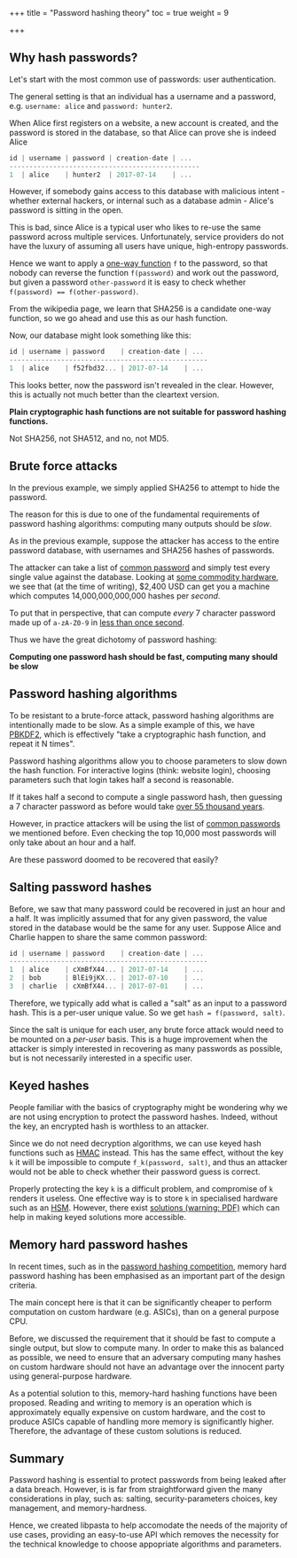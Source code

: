 +++
title = "Password hashing theory"
toc = true
weight = 9

+++

## Why hash passwords?

Let's start with the most common use of passwords: user authentication.

The general setting is that an individual has a username and a password, 
e.g. `username: alice` and `password: hunter2`.

When Alice first registers on a website, a new account is created, and the
password is stored in the database, so that Alice can prove she is indeed Alice

```C
id | username | password | creation-date | ...
------------------------------------------------
1  | alice    | hunter2  | 2017-07-14    | ...
```

However, if somebody gains access to this database with malicious intent -
whether external hackers, or internal such as a database admin - Alice's
password is sitting in the open.

This is bad, since Alice is a typical user who likes to re-use the same
password across multiple services. Unfortunately, service providers do
not have the luxury of assuming all users have unique, high-entropy passwords.

Hence we want to apply a [one-way function][owf] `f` to the password, so that
nobody can reverse the function `f(password)` and work out the password, but
given a password `other-password` it is easy to check whether 
`f(password) == f(other-password)`.

From the wikipedia page, we learn that SHA256 is a candidate one-way function, 
so we go ahead and use this as our hash function.

Now, our database might look something like this:

```C
id | username | password    | creation-date | ...
--------------------------------------------------
1  | alice    | f52fbd32... | 2017-07-14    | ...
```

This looks better, now the password isn't revealed in the clear. However, this
is actually not much better than the cleartext version.

**Plain cryptographic hash functions are not suitable for password hashing functions.**

Not SHA256, not SHA512, and no, not MD5.

## Brute force attacks

In the previous example, we simply applied SHA256 to attempt to hide the
password.

The reason for this is due to one of the fundamental requirements of password
hashing algorithms: computing many outputs should be _slow_.

As in the previous example, suppose the attacker has access to the entire
password database, with usernames and SHA256 hashes of passwords.

The attacker can take a list of [common password][leaked pws] and simply test
every single value against the database. Looking at [some commodity hardware][mining hw], 
we see that (at the time of writing), $2,400 USD can get you a machine which computes
14,000,000,000,000 hashes per _second_.

To put that in perspective, that can compute _every_ 7 character password made up of `a-zA-Z0-9` in [less than once second](https://www.wolframalpha.com/input/?i=(26%2B26%2B10)%5E7%2F14000000000000).

Thus we have the great dichotomy of password hashing:

**Computing one password hash should be fast, computing many should be slow**

## Password hashing algorithms

To be resistant to a brute-force attack, password hashing algorithms are
intentionally made to be slow. As a simple example of this, we have
[PBKDF2](https://en.wikipedia.org/wiki/PBKDF2), which is effectively "take a
cryptographic hash function, and repeat it N times".

Password hashing algorithms allow you to choose parameters to slow down the 
hash function. For interactive logins (think: website login), choosing
parameters such that login takes half a second is reasonable.

If it takes half a second to compute a single password hash, then guessing a
7 character password as before would take [over 55 thousand years](https://www.wolframalpha.com/input/?i=(26%2B26%2B10)%5E7%2F2+seconds).

However, in practice attackers will be using the list of [common passwords][leaked pws]
we mentioned before. Even checking the top 10,000 most passwords will only take
about an hour and a half.

Are these password doomed to be recovered that easily?


## Salting password hashes

Before, we saw that many password could be recovered in just an hour and a half.
It was implicitly assumed that for any given password, the value stored in the 
database would be the same for any user. Suppose Alice and Charlie happen to share
the same common password:

```C
id | username | password    | creation-date | ...
--------------------------------------------------
1  | alice    | cXmBfX44... | 2017-07-14    | ...
2  | bob      | BlEi9jKX... | 2017-07-10    | ...
3  | charlie  | cXmBfX44... | 2017-07-01    | ...

```
Therefore, we typically add what is called a "salt" as an input to a password
hash. This is a per-user unique value. So we get `hash = f(password, salt)`.

Since the salt is unique for each user, any brute force attack would need to
be mounted on a _per-user_ basis. This is a huge improvement when the attacker
is simply interested in recovering as many passwords as possible, but is not
necessarily interested in a specific user.

## Keyed hashes

People familiar with the basics of cryptography might be wondering why
we are not using encryption to protect the password hashes. Indeed, without the
key, an encrypted hash is worthless to an attacker.

Since we do not need decryption algorithms, we can use keyed hash functions such
as [HMAC](https://en.wikipedia.org/wiki/Hash-based_message_authentication_code)
instead. This has the same effect, without the key `k` it will be impossible to
compute `f_k(password, salt)`, and thus an attacker would not be able to check
whether their password guess is correct.

Properly protecting the key `k` is a difficult problem, and compromise
of `k` renders it useless. One effective way is to store `k` in  specialised
hardware such as an
[HSM](https://en.wikipedia.org/wiki/Hardware_security_module).
However, there exist [solutions (warning: PDF)][pythia] which can help in making
keyed solutions more accessible.


## Memory hard password hashes

In recent times, such as in the [password hashing competition][phc], 
memory hard password hashing has been emphasised as an important part of the
design criteria.

The main concept here is that it can be significantly cheaper to perform
computation on custom hardware (e.g. ASICs), than on a general purpose CPU.

Before, we discussed the requirement that it should be fast to compute a single 
output, but slow to compute many. In order to make this as balanced as possible, 
we need to ensure that an adversary computing many hashes on custom hardware should
not have an advantage over the innocent party using general-purpose hardware.

As a potential solution to this, memory-hard hashing functions have been
proposed. Reading and writing to memory is an operation which is approximately
equally expensive on custom hardware, and the cost to produce ASICs capable of
handling more memory is significantly higher. Therefore, the advantage of these
custom solutions is reduced.

## Summary

Password hashing is essential to protect passwords from being leaked after a
data breach. However, is is far from straightforward given the many
considerations in play, such as: salting, security-parameters choices, key
management, and memory-hardness.

Hence, we created libpasta to help accomodate the needs of the majority of
use cases, providing an easy-to-use API which removes the necessity for the
technical knowledge to choose appopriate algorithms and parameters.


[owf]: https://en.wikipedia.org/wiki/One-way_function
[leaked pws]: https://wiki.skullsecurity.org/Passwords
[mining hw]: https://en.bitcoin.it/wiki/Mining_hardware_comparison
[phc]: https://password-hashing.net/
[pythia]: https://www.usenix.org/system/files/conference/usenixsecurity15/sec15-paper-everspaugh.pdf